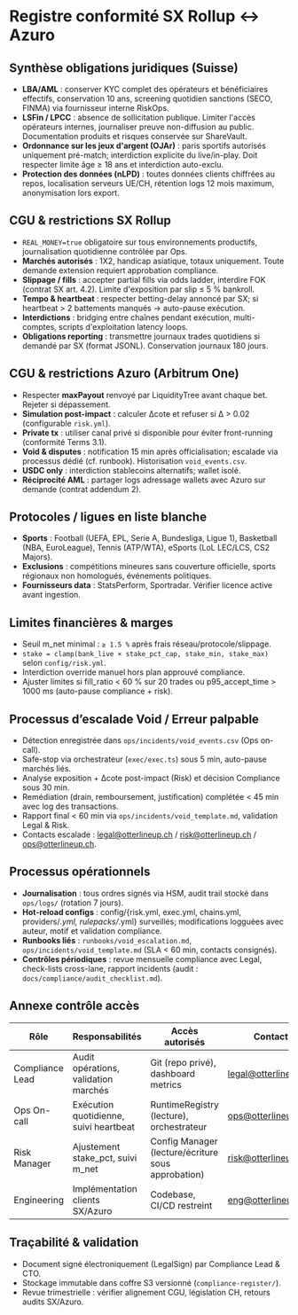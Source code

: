# Registre conformité SX Rollup ↔ Azuro

## Synthèse obligations juridiques (Suisse)
- **LBA/AML** : conserver KYC complet des opérateurs et bénéficiaires effectifs, conservation 10 ans, screening quotidien sanctions (SECO, FINMA) via fournisseur interne RiskOps.
- **LSFin / LPCC** : absence de sollicitation publique. Limiter l'accès opérateurs internes, journaliser preuve non-diffusion au public. Documentation produits et risques conservée sur ShareVault.
- **Ordonnance sur les jeux d'argent (OJAr)** : paris sportifs autorisés uniquement pré-match; interdiction explicite du live/in-play. Doit respecter limite âge ≥ 18 ans et interdiction auto-exclu.
- **Protection des données (nLPD)** : toutes données clients chiffrées au repos, localisation serveurs UE/CH, rétention logs 12 mois maximum, anonymisation lors export.

## CGU & restrictions SX Rollup
- `REAL_MONEY=true` obligatoire sur tous environnements productifs, journalisation quotidienne contrôlée par Ops.
- **Marchés autorisés** : 1X2, handicap asiatique, totaux uniquement. Toute demande extension requiert approbation compliance.
- **Slippage / fills** : accepter partial fills via odds ladder, interdire FOK (contrat SX art. 4.2). Limite d'exposition par slip ≤ 5 % bankroll.
- **Tempo & heartbeat** : respecter betting-delay annoncé par SX; si heartbeat > 2 battements manqués → auto-pause exécution.
- **Interdictions** : bridging entre chaînes pendant exécution, multi-comptes, scripts d'exploitation latency loops.
- **Obligations reporting** : transmettre journaux trades quotidiens si demandé par SX (format JSONL). Conservation journaux 180 jours.

## CGU & restrictions Azuro (Arbitrum One)
- Respecter **maxPayout** renvoyé par LiquidityTree avant chaque bet. Rejeter si dépassement.
- **Simulation post-impact** : calculer Δcote et refuser si Δ > 0.02 (configurable `risk.yml`).
- **Private tx** : utiliser canal privé si disponible pour éviter front-running (conformité Terms 3.1).
- **Void & disputes** : notification 15 min après officialisation; escalade via processus dédié (cf. runbook). Historisation `void_events.csv`.
- **USDC only** : interdiction stablecoins alternatifs; wallet isolé.
- **Réciprocité AML** : partager logs adressage wallets avec Azuro sur demande (contrat addendum 2).

## Protocoles / ligues en liste blanche
- **Sports** : Football (UEFA, EPL, Serie A, Bundesliga, Ligue 1), Basketball (NBA, EuroLeague), Tennis (ATP/WTA), eSports (LoL LEC/LCS, CS2 Majors).
- **Exclusions** : compétitions mineures sans couverture officielle, sports régionaux non homologués, événements politiques.
- **Fournisseurs data** : StatsPerform, Sportradar. Vérifier licence active avant ingestion.

## Limites financières & marges
- Seuil m_net minimal : `≥ 1.5 %` après frais réseau/protocole/slippage.
- `stake = clamp(bank_live × stake_pct_cap, stake_min, stake_max)` selon `config/risk.yml`.
- Interdiction override manuel hors plan approuvé compliance.
- Ajuster limites si fill_ratio < 60 % sur 20 trades ou p95_accept_time > 1000 ms (auto-pause compliance + risk).


## Processus d’escalade Void / Erreur palpable
- Détection enregistrée dans `ops/incidents/void_events.csv` (Ops on-call).
- Safe-stop via orchestrateur (`exec/exec.ts`) sous 5 min, auto-pause marchés liés.
- Analyse exposition + Δcote post-impact (Risk) et décision Compliance sous 30 min.
- Remédiation (drain, remboursement, justification) complétée < 45 min avec log des transactions.
- Rapport final < 60 min via `ops/incidents/void_template.md`, validation Legal & Risk.
- Contacts escalade : legal@otterlineup.ch / risk@otterlineup.ch / ops@otterlineup.ch.

## Processus opérationnels
- **Journalisation** : tous ordres signés via HSM, audit trail stocké dans `ops/logs/` (rotation 7 jours).
- **Hot-reload configs** : config/{risk.yml, exec.yml, chains.yml, providers/*.yml, rulepacks/*.yml} surveillés; modifications logguées avec auteur, motif et validation compliance.
- **Runbooks liés** : `runbooks/void_escalation.md`, `ops/incidents/void_template.md` (SLA < 60 min, contacts consignés).
- **Contrôles périodiques** : revue mensuelle compliance avec Legal, check-lists cross-lane, rapport incidents (audit : `docs/compliance/audit_checklist.md`).

## Annexe contrôle accès
| Rôle | Responsabilités | Accès autorisés | Contact |
| --- | --- | --- | --- |
| Compliance Lead | Audit opérations, validation marchés | Git (repo privé), dashboard metrics | legal@otterlineup.ch |
| Ops On-call | Exécution quotidienne, suivi heartbeat | RuntimeRegistry (lecture), orchestrateur | ops@otterlineup.ch |
| Risk Manager | Ajustement stake_pct, suivi m_net | Config Manager (lecture/écriture sous approbation) | risk@otterlineup.ch |
| Engineering | Implémentation clients SX/Azuro | Codebase, CI/CD restreint | eng@otterlineup.ch |

## Traçabilité & validation
- Document signé électroniquement (LegalSign) par Compliance Lead & CTO.
- Stockage immutable dans coffre S3 versionné (`compliance-register/`).
- Revue trimestrielle : vérifier alignement CGU, législation CH, retours audits SX/Azuro.
